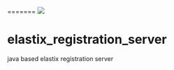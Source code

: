 =======
[![](https://travis-ci.com/NicoKiaru/elastix_registration_server.svg?branch=master)](https://travis-ci.com/NicoKiaru/elastix_registration_server)

# elastix_registration_server
java based elastix registration server
